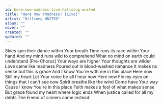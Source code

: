 ```yaml
---
id: here-now-madness-live-hillsong-united
title: "Here Now (Madness) [Live]"
artist: "Hillsong UNITED"
album: ""
cover: ""
created: ""
updated: ""
---
```


Skies spin their dance within Your breath
Time runs its race within Your hand
And my mind runs wild to comprehend
What no mind on earth could understand
[Pre-Chorus]
Your ways are higher
Your thoughts are wilder
Love came like madness
Poured out in blood-washed romance
It makes no sense but this is grace
And I know You're with me in this place
Here now
Still my heart
Let Your voice be all I hear now
Here now
Fix my eyes on things that I can't see now
Spirit breathe like the wind
Come have Your way
Cause I know You're in this place
Faith makes a fool of what makes sense
But grace found my heart where logic ends
When justice called for all my debts
The Friend of sinners came instead